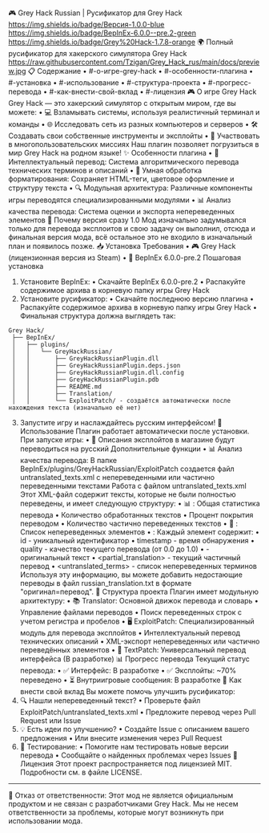 🎮 Grey Hack Russian | Русификатор для Grey Hack
https://img.shields.io/badge/Версия-1.0.0-blue https://img.shields.io/badge/BepInEx-6.0.0--pre.2-green https://img.shields.io/badge/Grey%20Hack-1.7.8-orange
🌍 Полный русификатор для хакерского симулятора Grey Hack
https://raw.githubusercontent.com/Tzigan/Grey_Hack_rus/main/docs/preview.jpg
📋 Содержание
•	#-о-игре-grey-hack
•	#-особенности-плагина
•	#-установка
•	#-использование
•	#-структура-проекта
•	#-прогресс-перевода
•	#-как-внести-свой-вклад
•	#-лицензия
🎮 О игре Grey Hack
Grey Hack — это хакерский симулятор с открытым миром, где вы можете:
•	💻 Взламывать системы, используя реалистичный терминал и команды
•	🌐 Исследовать сеть из разных компьютеров и серверов
•	🛠 Создавать свои собственные инструменты и эксплойты
•	🤝 Участвовать в многопользовательских миссиях
Наш плагин позволяет погрузиться в мир Grey Hack на родном языке!
✨ Особенности плагина
•	📝 Интеллектуальный перевод: Система алгоритмического перевода технических терминов и описаний
•	🧠 Умная обработка форматирования: Сохраняет HTML-теги, цветовое оформление и структуру текста
•	🔍 Модульная архитектура: Различные компоненты игры переводятся специализированными модулями
•	📊 Анализ качества перевода: Система оценки и экспорта непереведенных элементов
📌 Почему версия сразу 1.0
Мод изначально задумывался только для перевода эксплоитов и свою задачу он выполнил, отсюда и финальная версия мода, всё остальное это не входило в изначальный план и появилось позже.
📥 Установка
Требования
•	🎮 Grey Hack (лицензионная версия из Steam)
•	🔌 BepInEx 6.0.0-pre.2
Пошаговая установка
1.	Установите BepInEx:
•	Скачайте BepInEx 6.0.0-pre.2
•	Распакуйте содержимое архива в корневую папку игры Grey Hack
2.	Установите русификатор:
•	Скачайте последнюю версию плагина
•	Распакуйте содержимое архива в корневую папку игры Grey Hack
•	Финальная структура должна выглядеть так:
```
Grey Hack/
 ├── BepInEx/
 │   ├── plugins/
 │   │   └── GreyHackRussian/
 │   │       ├── GreyHackRussianPlugin.dll
 │   │       ├── GreyHackRussianPlugin.deps.json
 │   │       ├── GreyHackRussianPlugin.dll.config
 │   │       ├── GreyHackRussianPlugin.pdb
 │   │       ├── README.md
 │   │       ├── Translation/
 │   │       └── ExploitPatch/ - создаётся автоматически после нахождения текста (изначально её нет)
```
 3.	Запустите игру и наслаждайтесь русским интерфейсом!
🚀 Использование
Плагин работает автоматически после установки. При запуске игры:
•	🔄 Описания эксплойтов в магазине будут переводиться на русский
Дополнительные функции
•	📊 Анализ качества перевода: В папке BepInEx/plugins/GreyHackRussian/ExploitPatch создается файл untranslated_texts.xml с непереведенными или частично переведенными текстами
Работа с файлом untranslated_texts.xml
Этот XML-файл содержит тексты, которые не были полностью переведены, и имеет следующую структуру:
•	📊 <statistics>: Общая статистика перевода
•	Количество обработанных текстов
•	Процент покрытия переводом
•	Количество частично переведенных текстов
•	📝 <items>: Список непереведенных элементов
•	<item>: Каждый элемент содержит:
•	id - уникальный идентификатор
•	timestamp - время обнаружения
•	quality - качество текущего перевода (от 0.0 до 1.0)
•	<original> - оригинальный текст
•	<partial_translation> - текущий частичный перевод
•	<untranslated_terms> - список непереведенных терминов
Используя эту информацию, вы можете добавить недостающие переводы в файл russian_translation.txt в формате "оригинал=перевод".
🧩 Структура проекта
Плагин имеет модульную архитектуру:
•	📚 Translator: Основной движок перевода и словарь
•	Управление файлами переводов
•	Поиск переведенных строк с учетом регистра и пробелов
•	🖥 ExploitPatch: Специализированный модуль для перевода эксплойтов
•	Интеллектуальный перевод технических описаний
•	XML-экспорт непереведенных или частично переведённых элементов
•	📱 TextPatch: Универсальный перевод интерфейса (В разработке)
📊 Прогресс перевода
Текущий статус перевода:
•	✅ Интерфейс: В разработке
•	✅ Эксплойты: ~70% переведено
•	⏳ Внутриигровые сообщения: В разработке
🤝 Как внести свой вклад
Вы можете помочь улучшить русификатор:
1.	🔍 Нашли непереведенный текст?
•	Проверьте файл ExploitPatch/untranslated_texts.xml
•	Предложите перевод через Pull Request или Issue
2.	💡 Есть идеи по улучшению?
•	Создайте Issue с описанием вашего предложения
•	Или внесите изменения через Pull Request
3.	🧪 Тестирование:
•	Помогите нам тестировать новые версии перевода
•	Сообщайте о найденных проблемах через Issues
📄 Лицензия
Этот проект распространяется под лицензией MIT. Подробности см. в файле LICENSE.
---
📣 Отказ от ответственности: Этот мод не является официальным продуктом и не связан с разработчиками Grey Hack. Мы не несем ответственности за проблемы, которые могут возникнуть при использовании мода.

